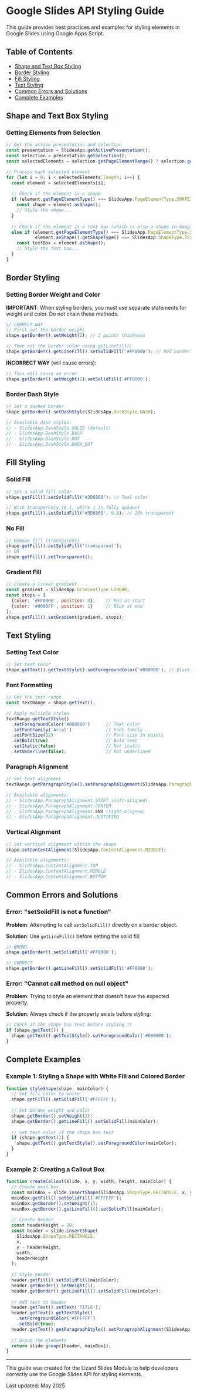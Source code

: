 # Google Slides API Styling Guide

This guide provides best practices and examples for styling elements in Google Slides using Google Apps Script.

## Table of Contents
- [Shape and Text Box Styling](#shape-and-text-box-styling)
- [Border Styling](#border-styling)
- [Fill Styling](#fill-styling)
- [Text Styling](#text-styling)
- [Common Errors and Solutions](#common-errors-and-solutions)
- [Complete Examples](#complete-examples)

## Shape and Text Box Styling

### Getting Elements from Selection

```javascript
// Get the active presentation and selection
const presentation = SlidesApp.getActivePresentation();
const selection = presentation.getSelection();
const selectedElements = selection.getPageElementRange() ? selection.getPageElementRange().getPageElements() : [];

// Process each selected element
for (let i = 0; i < selectedElements.length; i++) {
  const element = selectedElements[i];
  
  // Check if the element is a shape
  if (element.getPageElementType() === SlidesApp.PageElementType.SHAPE) {
    const shape = element.asShape();
    // Style the shape...
  }
  
  // Check if the element is a text box (which is also a shape in Google Slides)
  else if (element.getPageElementType() === SlidesApp.PageElementType.SHAPE && 
           element.asShape().getShapeType() === SlidesApp.ShapeType.TEXT_BOX) {
    const textBox = element.asShape();
    // Style the text box...
  }
}
```

## Border Styling

### Setting Border Weight and Color

**IMPORTANT**: When styling borders, you must use separate statements for weight and color. Do not chain these methods.

```javascript
// CORRECT WAY
// First set the border weight
shape.getBorder().setWeight(2); // 2 points thickness

// Then set the border color using getLineFill()
shape.getBorder().getLineFill().setSolidFill('#FF0000'); // Red border
```

**INCORRECT WAY** (will cause errors):
```javascript
// This will cause an error
shape.getBorder().setWeight(2).setSolidFill('#FF0000');
```

### Border Dash Style

```javascript
// Set a dashed border
shape.getBorder().setDashStyle(SlidesApp.DashStyle.DASH);

// Available dash styles:
// - SlidesApp.DashStyle.SOLID (default)
// - SlidesApp.DashStyle.DASH
// - SlidesApp.DashStyle.DOT
// - SlidesApp.DashStyle.DASH_DOT
```

## Fill Styling

### Solid Fill

```javascript
// Set a solid fill color
shape.getFill().setSolidFill('#3D6869'); // Teal color

// With transparency (0-1, where 1 is fully opaque)
shape.getFill().setSolidFill('#3D6869', 0.8); // 20% transparent
```

### No Fill

```javascript
// Remove fill (transparent)
shape.getFill().setSolidFill('transparent');
// OR
shape.getFill().setTransparent();
```

### Gradient Fill

```javascript
// Create a linear gradient
const gradient = SlidesApp.GradientType.LINEAR;
const stops = [
  {color: '#FF0000', position: 0},    // Red at start
  {color: '#0000FF', position: 1}     // Blue at end
];
shape.getFill().setGradient(gradient, stops);
```

## Text Styling

### Setting Text Color

```javascript
// Set text color
shape.getText().getTextStyle().setForegroundColor('#000000'); // Black text
```

### Font Formatting

```javascript
// Get the text range
const textRange = shape.getText();

// Apply multiple styles
textRange.getTextStyle()
  .setForegroundColor('#000000')      // Text color
  .setFontFamily('Arial')             // Font family
  .setFontSize(12)                    // Font size in points
  .setBold(true)                      // Bold text
  .setItalic(false)                   // Not italic
  .setUnderline(false);               // Not underlined
```

### Paragraph Alignment

```javascript
// Set text alignment
textRange.getParagraphStyle().setParagraphAlignment(SlidesApp.ParagraphAlignment.CENTER);

// Available alignments:
// - SlidesApp.ParagraphAlignment.START (left-aligned)
// - SlidesApp.ParagraphAlignment.CENTER
// - SlidesApp.ParagraphAlignment.END (right-aligned)
// - SlidesApp.ParagraphAlignment.JUSTIFIED
```

### Vertical Alignment

```javascript
// Set vertical alignment within the shape
shape.setContentAlignment(SlidesApp.ContentAlignment.MIDDLE);

// Available alignments:
// - SlidesApp.ContentAlignment.TOP
// - SlidesApp.ContentAlignment.MIDDLE
// - SlidesApp.ContentAlignment.BOTTOM
```

## Common Errors and Solutions

### Error: "setSolidFill is not a function"

**Problem**: Attempting to call `setSolidFill()` directly on a border object.

**Solution**: Use `getLineFill()` before setting the solid fill:
```javascript
// WRONG
shape.getBorder().setSolidFill('#FF0000');

// CORRECT
shape.getBorder().getLineFill().setSolidFill('#FF0000');
```

### Error: "Cannot call method on null object"

**Problem**: Trying to style an element that doesn't have the expected property.

**Solution**: Always check if the property exists before styling:
```javascript
// Check if the shape has text before styling it
if (shape.getText()) {
  shape.getText().getTextStyle().setForegroundColor('#000000');
}
```

## Complete Examples

### Example 1: Styling a Shape with White Fill and Colored Border

```javascript
function styleShape(shape, mainColor) {
  // Set fill color to white
  shape.getFill().setSolidFill('#FFFFFF');
  
  // Set border weight and color
  shape.getBorder().setWeight(1);
  shape.getBorder().getLineFill().setSolidFill(mainColor);
  
  // Set text color if the shape has text
  if (shape.getText()) {
    shape.getText().getTextStyle().setForegroundColor(mainColor);
  }
}
```

### Example 2: Creating a Callout Box

```javascript
function createCallout(slide, x, y, width, height, mainColor) {
  // Create main box
  const mainBox = slide.insertShape(SlidesApp.ShapeType.RECTANGLE, x, y, width, height);
  mainBox.getFill().setSolidFill('#FFFFFF');
  mainBox.getBorder().setWeight(1);
  mainBox.getBorder().getLineFill().setSolidFill(mainColor);
  
  // Create header
  const headerHeight = 20;
  const header = slide.insertShape(
    SlidesApp.ShapeType.RECTANGLE,
    x,
    y - headerHeight,
    width,
    headerHeight
  );
  
  // Style header
  header.getFill().setSolidFill(mainColor);
  header.getBorder().setWeight(1);
  header.getBorder().getLineFill().setSolidFill(mainColor);
  
  // Add text to header
  header.getText().setText('TITLE');
  header.getText().getTextStyle()
    .setForegroundColor('#FFFFFF')
    .setBold(true);
  header.getText().getParagraphStyle().setParagraphAlignment(SlidesApp.ParagraphAlignment.CENTER);
  
  // Group the elements
  return slide.group([header, mainBox]);
}
```

---

This guide was created for the Lizard Slides Module to help developers correctly use the Google Slides API for styling elements.

Last updated: May 2025
